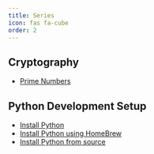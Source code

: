 ```yaml
---
title: Series
icon: fas fa-cube
order: 2
---
```


## Cryptography

- <a href="../posts/prime-numbers">Prime Numbers</a>


## Python Development Setup

- <a href="../posts/install-python">Install Python</a>
- <a href="../posts/install-python-brew">Install Python using HomeBrew</a>
- <a href="../posts/install-python-source">Install Python from source</a>
